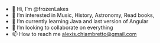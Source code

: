 - 👋 Hi, I’m @frozenLakes
- 👀 I’m interested in Music, History, Astronomy, Read books, 
- 🌱 I’m currently learning Java and last version of Angular
- 💞️ I’m looking to collaborate on everything
- 📫 How to reach me alexis.chiambretto@gmail.com

<!---
frozenLakes/frozenLakes is a ✨ special ✨ repository because its `README.md` (this file) appears on your GitHub profile.
You can click the Preview link to take a look at your changes.
--->
